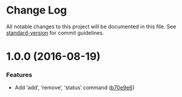 # Change Log

All notable changes to this project will be documented in this file. See [standard-version](https://github.com/conventional-changelog/standard-version) for commit guidelines.

<a name="1.0.0"></a>
# 1.0.0 (2016-08-19)


### Features

* Add ‘add’, ‘remove’, ‘status’ command ([b70e9e6](https://github.com/uetchy/git-account/commit/b70e9e6))
